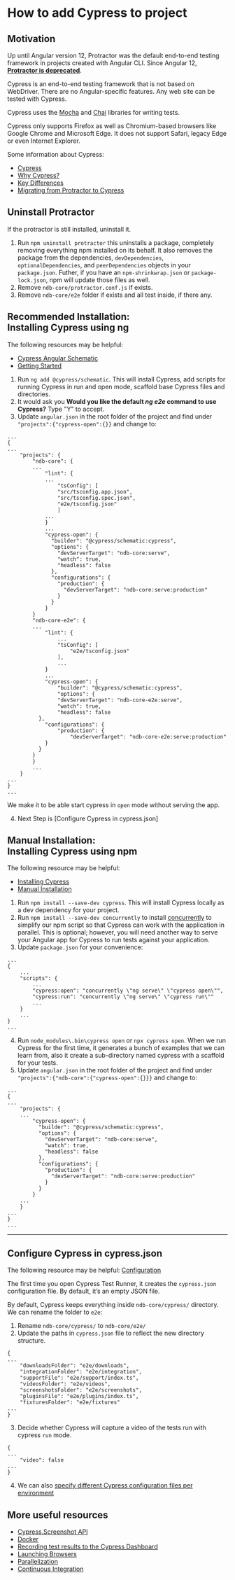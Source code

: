 # How to add Cypress to project

## Motivation

Up until Angular version 12, Protractor was the default end-to-end testing framework in projects created with Angular CLI. 
Since Angular 12, **[Protractor is deprecated](https://github.com/angular/protractor/issues/5502)**.

Cypress is an end-to-end testing framework that is not based on WebDriver. There are no Angular-specific features. Any web site can be tested with Cypress.

Cypress uses the [Mocha](https://mochajs.org/) and [Chai](https://www.chaijs.com/) libraries for writing tests.

Cypress only supports Firefox as well as Chromium-based browsers like Google Chrome and Microsoft Edge. It does not support Safari, legacy Edge or even Internet Explorer.

Some information about Cypress:
* [Cypress](https://www.cypress.io/)
* [Why Cypress?](https://docs.cypress.io/guides/overview/why-cypress)
* [Key Differences](https://docs.cypress.io/guides/overview/key-differences)
* [Migrating from Protractor to Cypress](https://docs.cypress.io/guides/migrating-to-cypress/protractor)


## Uninstall Protractor
If the protractor is still installed, uninstall it.

1. Run `npm uninstall protractor` this uninstalls a package, completely removing everything npm installed on its behalf.
 It also removes the package from the dependencies, `devDependencies`, `optionalDependencies`, and `peerDependencies` objects in your `package.json`.
 Futher, if you have an `npm-shrinkwrap.json` or `package-lock.json`, npm will update those files as well.
2. Remove `ndb-core/protractor.conf.js` if exists.
3. Remove `ndb-core/e2e` folder if exists and all test inside, if there any.

## Recommended Installation: <br> Installing Cypress using ng 

The following resources may be helpful: 
* [Cypress Angular Schematic](https://github.com/cypress-io/cypress/tree/develop/npm/cypress-schematic)
* [Getting Started](https://docs.cypress.io/guides/migrating-to-cypress/protractor#Getting-Started)

1. Run `ng add @cypress/schematic`. This will install Cypress, add scripts for running Cypress in run and open mode,
 scaffold base Cypress files and directories.
2. It would ask you **Would you like the default _ng e2e_ command to use Cypress?** Type "Y" to accept.
3. Update `angular.json` in the root folder of the project and find under `"projects":{"cypress-open":{}}` and change to:
```
...
{
...
	"projects": {
		"ndb-core": {
		...
			"lint": {
			...
				"tsConfig": [
				"src/tsconfig.app.json",
				"src/tsconfig.spec.json",
				"e2e/tsconfig.json"
				]
			...
			}
			...
			"cypress-open": {
			  "builder": "@cypress/schematic:cypress",
			  "options": {
				"devServerTarget": "ndb-core:serve",
				"watch": true,
				"headless": false
			  },
			  "configurations": {
				"production": {
				  "devServerTarget": "ndb-core:serve:production"
				}
			  }
			}
		}
		"ndb-core-e2e": {
		...
			"lint": {
				...
				"tsConfig": [
					"e2e/tsconfig.json"
				],
				...
			}
			...
			"cypress-open": {
				"builder": "@cypress/schematic:cypress",
				"options": {
				"devServerTarget": "ndb-core-e2e:serve",
				"watch": true,
				"headless": false
          },
			"configurations": {
				"production": {
					"devServerTarget": "ndb-core-e2e:serve:production"
            }
          }
        }
		}
		...
	}
...
}
...
```
We make it to be able start cypress in `open` mode without serving the app.

4. Next Step is [Configure Cypress in cypress.json]

## Manual Installation: <br> Installing Cypress using npm

The following resource may be helpful: 
* [Installing Cypress](https://docs.cypress.io/guides/getting-started/installing-cypress)
* [Manual Installation](https://docs.cypress.io/guides/migrating-to-cypress/protractor#Manual-Installation)


1. Run `npm install --save-dev cypress`. This will install Cypress locally as a dev dependency for your project.
2. Run `npm install --save-dev concurrently` to install [concurrently](https://www.npmjs.com/package/concurrently) to simplify our npm script so that Cypress can work with the application in parallel.
This is optional; however, you will need another way to serve your Angular app for Cypress to run tests against your application.
3. Update `package.json` for your convenience:
```
...
{
	...
	"scripts": {
		...
		"cypress:open": "concurrently \"ng serve\" \"cypress open\"",
		"cypress:run": "concurrently \"ng serve\" \"cypress run\""
		...
	}
	...
}
...
```
4. Run `node_modules\.bin\cypress open` or `npx cypress open`. When we run Cypress for the first time, it generates a bunch of examples that we can learn from, also 
it create a sub-directory named cypress with a scaffold for your tests.
5. Update `angular.json` in the root folder of the project and find under `"projects":{"ndb-core":{"cypress-open":{}}}` and change to:
```
...
{
...
	"projects": {
	...
		"cypress-open": {
          "builder": "@cypress/schematic:cypress",
          "options": {
            "devServerTarget": "ndb-core:serve",
            "watch": true,
            "headless": false
          },
          "configurations": {
            "production": {
              "devServerTarget": "ndb-core:serve:production"
            }
          }
        }
	...
	}
...
}
...
```


-----

## Configure Cypress in cypress.json
The following resource may be helpful: [Configuration](https://docs.cypress.io/guides/references/configuration#cypress-json)

The first time you open Cypress Test Runner, it creates the `cypress.json` configuration file. By default, it’s an empty JSON file.

By default, Cypress keeps everything inside `ndb-core/cypress/` directory. We can rename the folder to `e2e`:
1. Rename `ndb-core/cypress/` to `ndb-core/e2e/` 
2. Update the paths in `cypress.json` file to reflect the new directory structure.
```
{
...
	"downloadsFolder": "e2e/downloads",
	"integrationFolder": "e2e/integration",
	"supportFile": "e2e/support/index.ts",
	"videosFolder": "e2e/videos",
	"screenshotsFolder": "e2e/screenshots",
	"pluginsFile": "e2e/plugins/index.ts",
	"fixturesFolder": "e2e/fixtures"
...
}
```
3. Decide whether Cypress will capture a video of the tests run with cypress `run` mode.
```
{
...
	"video": false
...
}
```
4. We can also [specify different Cypress configuration files per environment](https://docs.cypress.io/guides/migrating-to-cypress/protractor#Specifying-a-custom-cypress-json-config-file)

## More useful resources
* [Cypress.Screenshot API](https://docs.cypress.io/api/cypress-api/screenshot-api)
* [Docker](https://docs.cypress.io/guides/getting-started/installing-cypress#Docker)
* [Recording test results to the Cypress Dashboard](https://docs.cypress.io/guides/dashboard/introduction)
* [Launching Browsers](https://docs.cypress.io/guides/guides/launching-browsers)
* [Parallelization](https://docs.cypress.io/guides/guides/parallelization)
* [Continuous Integration](https://docs.cypress.io/guides/continuous-integration/introduction)